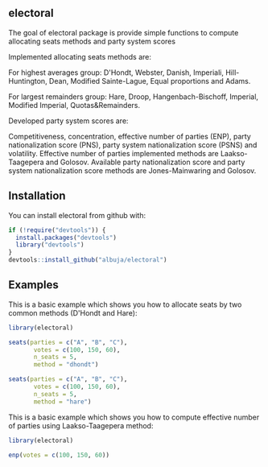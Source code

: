 
<!-- README.md is generated from README.Rmd. Please edit that file -->
electoral
---------

The goal of electoral package is provide simple functions to compute allocating seats methods and party system scores

Implemented allocating seats methods are:

For highest averages group: D'Hondt, Webster, Danish, Imperiali, Hill-Huntington, Dean, Modified Sainte-Lague, Equal proportions and Adams.

For largest remainders group: Hare, Droop, Hangenbach-Bischoff, Imperial, Modified Imperial, Quotas&Remainders.

Developed party system scores are:

Competitiveness, concentration, effective number of parties (ENP), party nationalization score (PNS), party system nationalization score (PSNS) and volatility. Effective number of parties implemented methods are Laakso-Taagepera and Golosov. Available party nationalization score and party system nationalization score methods are Jones-Mainwaring and Golosov.

Installation
------------

You can install electoral from github with:

``` r
if (!require("devtools")) {
  install.packages("devtools")
  library("devtools")
}
devtools::install_github("albuja/electoral")
```

Examples
--------

This is a basic example which shows you how to allocate seats by two common methods (D'Hondt and Hare):

``` r
library(electoral)

seats(parties = c("A", "B", "C"),
       votes = c(100, 150, 60),
       n_seats = 5,
       method = "dhondt")

seats(parties = c("A", "B", "C"),
       votes = c(100, 150, 60),
       n_seats = 5,
       method = "hare")
```

This is a basic example which shows you how to compute effective number of parties using Laakso-Taagepera method:

``` r
library(electoral)

enp(votes = c(100, 150, 60))
```

